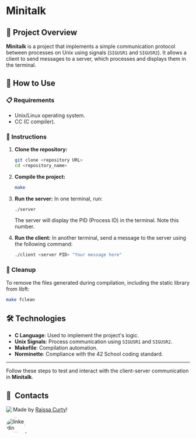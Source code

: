 # Minitalk

## 🌟 Project Overview
**Minitalk** is a project that implements a simple communication protocol between processes on Unix using signals (`SIGUSR1` and `SIGUSR2`). It allows a client to send messages to a server, which processes and displays them in the terminal.

## 🚀 How to Use

### 📋 Requirements
- Unix/Linux operating system.
- CC (C compiler).

### 📖 Instructions

1. **Clone the repository:**
   ```bash
   git clone <repository URL>
   cd <repository_name>
   ```

2. **Compile the project:**
   ```bash
   make
   ```

3. **Run the server:**
   In one terminal, run:
   ```bash
   ./server
   ```
   The server will display the PID (Process ID) in the terminal. Note this number.

4. **Run the client:**
   In another terminal, send a message to the server using the following command:
   ```bash
   ./client <server PID> "Your message here"
   ```

### 🧹 Cleanup
To remove the files generated during compilation, including the static library from libft:
```bash
make fclean
```

## 🛠 Technologies
- **C Language**: Used to implement the project's logic.
- **Unix Signals**: Process communication using `SIGUSR1` and `SIGUSR2`.
- **Makefile**: Compilation automation.
- **Norminette**: Compliance with the 42 School coding standard.

---

Follow these steps to test and interact with the client-server communication in **Minitalk**.

## 💬 &nbsp;Contacts
<img align="left" src="https://avatars.githubusercontent.com/curtyraissa?size=100">

Made by [Raissa Curty](https://github.com/curtyraissa)!

<a href="https://www.linkedin.com/in/raissa-curty/" target="_blank">
    <img style="border-radius:50%;" src="https://raw.githubusercontent.com/maurodesouza/profile-readme-generator/master/src/assets/icons/social/linkedin/default.svg" width="52" height="40" alt="linkedin logo"  />
</a>&nbsp;
